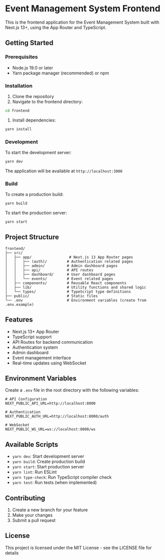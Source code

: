 # Event Management System Frontend

This is the frontend application for the Event Management System built with Next.js 13+, using the App Router and TypeScript.

## Getting Started

### Prerequisites

- Node.js 19.0 or later
- Yarn package manager (recommended) or npm

### Installation

1. Clone the repository
2. Navigate to the frontend directory:

```bash
cd frontend
```

1. Install dependencies:

```bash
yarn install
```

### Development

To start the development server:

```bash
yarn dev
```

The application will be available at `http://localhost:3000`

### Build

To create a production build:

```bash
yarn build
```

To start the production server:

```bash
yarn start
```

## Project Structure

```text
frontend/
├── src/
│   ├── app/                 # Next.js 13 App Router pages
│   │   ├── (auth)/         # Authentication related pages
│   │   ├── admin/          # Admin dashboard pages
│   │   ├── api/            # API routes
│   │   ├── dashboard/      # User dashboard pages
│   │   └── events/         # Event related pages
│   ├── components/         # Reusable React components
│   ├── lib/                # Utility functions and shared logic
│   └── types/              # TypeScript type definitions
├── public/                 # Static files
└── .env                    # Environment variables (create from .env.example)
```

## Features

- Next.js 13+ App Router
- TypeScript support
- API Routes for backend communication
- Authentication system
- Admin dashboard
- Event management interface
- Real-time updates using WebSocket

## Environment Variables

Create a `.env` file in the root directory with the following variables:

```env
# API Configuration
NEXT_PUBLIC_API_URL=http://localhost:8000

# Authentication
NEXT_PUBLIC_AUTH_URL=http://localhost:8000/auth

# WebSocket
NEXT_PUBLIC_WS_URL=ws://localhost:8000/ws
```

## Available Scripts

- `yarn dev`: Start development server
- `yarn build`: Create production build
- `yarn start`: Start production server
- `yarn lint`: Run ESLint
- `yarn type-check`: Run TypeScript compiler check
- `yarn test`: Run tests (when implemented)

## Contributing

1. Create a new branch for your feature
2. Make your changes
3. Submit a pull request

## License

This project is licensed under the MIT License - see the LICENSE file for details
